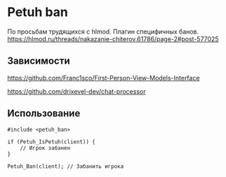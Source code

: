 # Petuh ban

По просьбам трудящихся с hlmod. Плагин специфичных банов.
https://hlmod.ru/threads/nakazanie-chiterov.61786/page-2#post-577025

## Зависимости

https://github.com/Franc1sco/First-Person-View-Models-Interface

https://github.com/drixevel-dev/chat-processor
    
## Использование

    #include <petuh_ban>

	if (Petuh_IsPetuh(client)) {
		// Игрок забанен
	}
	
	Petuh_Ban(client); // Забанить игрока
